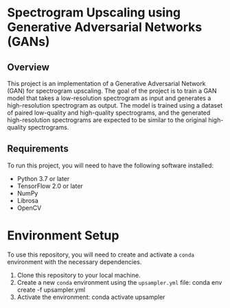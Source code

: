 # Spectrogram Upscaling using Generative Adversarial Networks (GANs)
## Overview
This project is an implementation of a Generative Adversarial Network (GAN) for spectrogram upscaling. The goal of the project is to train a GAN model that takes a low-resolution spectrogram as input and generates a high-resolution spectrogram as output. The model is trained using a dataset of paired low-quality and high-quality spectrograms, and the generated high-resolution spectrograms are expected to be similar to the original high-quality spectrograms.

## Requirements
To run this project, you will need to have the following software installed:

- Python 3.7 or later
- TensorFlow 2.0 or later
- NumPy
- Librosa
- OpenCV

# Environment Setup

To use this repository, you will need to create and activate a `conda` environment with the necessary dependencies.

1. Clone this repository to your local machine.
2. Create a new `conda` environment using the `upsampler.yml` file: conda env create -f upsampler.yml
3. Activate the environment: conda activate upsampler